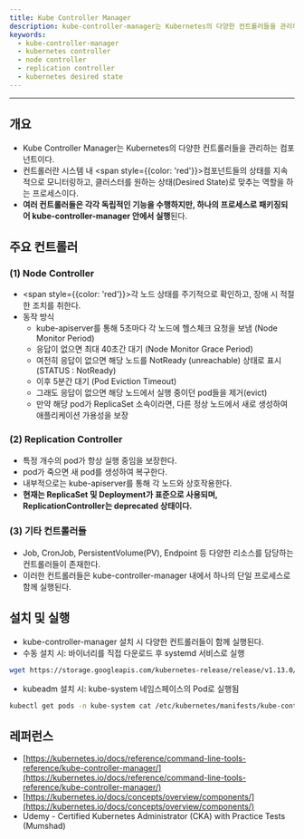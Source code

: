 ```yaml
---
title: Kube Controller Manager
description: kube-controller-manager는 Kubernetes의 다양한 컨트롤러들을 관리하며, 클러스터를 항상 원하는 상태로 유지하도록 자동 조정합니다. 이 글에서는 Node Controller, Replication Controller 등 주요 컨트롤러들의 역할과 동작 방식, 설치 방법을 CKA 기준으로 정리했습니다.
keywords:
  - kube-controller-manager
  - kubernetes controller
  - node controller
  - replication controller
  - kubernetes desired state
---
```

---
## 개요

- Kube Controller Manager는 Kubernetes의 다양한 컨트롤러들을 관리하는 컴포넌트이다.
- 컨트롤러란 시스템 내 <span style={{color: 'red'}}>컴포넌트들의 상태를 지속적으로 모니터링하고, 클러스터를 원하는 상태(Desired State)로 맞추는 역할</span>을 하는 프로세스이다.
- **여러 컨트롤러들은 각각 독립적인 기능을 수행하지만, 하나의 프로세스로 패키징되어 kube-controller-manager 안에서 실행**된다.

## 주요 컨트롤러

### (1) Node Controller

- <span style={{color: 'red'}}>각 노드 상태를 주기적으로 확인하고, 장애 시 적절한 조치를 취한다.</span>
- 동작 방식
    - kube-apiserver를 통해 5초마다 각 노드에 헬스체크 요청을 보냄 (Node Monitor Period)
    - 응답이 없으면 최대 40초간 대기 (Node Monitor Grace Period)
    - 여전히 응답이 없으면 해당 노드를 NotReady (unreachable) 상태로 표시 (STATUS : NotReady)
    - 이후 5분간 대기 (Pod Eviction Timeout)
    - 그래도 응답이 없으면 해당 노드에서 실행 중이던 pod들을 제거(evict)
    - 만약 해당 pod가 ReplicaSet 소속이라면, 다른 정상 노드에서 새로 생성하여 애플리케이션 가용성을 보장

### (2) Replication Controller

- 특정 개수의 pod가 항상 실행 중임을 보장한다.
- pod가 죽으면 새 pod를 생성하여 복구한다.
- 내부적으로는 kube-apiserver를 통해 각 노드와 상호작용한다.
- **현재는 ReplicaSet 및 Deployment가 표준으로 사용되며, ReplicationController는 deprecated 상태이다.**

### (3) 기타 컨트롤러들

- Job, CronJob, PersistentVolume(PV), Endpoint 등 다양한 리소스를 담당하는 컨트롤러들이 존재한다.
- 이러한 컨트롤러들은 kube-controller-manager 내에서 하나의 단일 프로세스로 함께 실행된다.

## 설치 및 실행

- kube-controller-manager 설치 시 다양한 컨트롤러들이 함께 실행된다.
- 수동 설치 시: 바이너리를 직접 다운로드 후 systemd 서비스로 실행
```bash
wget https://storage.googleapis.com/kubernetes-release/release/v1.13.0/bin/linux/amd64/kube-controller-manager cat /etc/systemd/system/kube-controller-manager.service ps -aux | grep kube-controller-manager
```
- kubeadm 설치 시: kube-system 네임스페이스의 Pod로 실행됨
```bash
kubectl get pods -n kube-system cat /etc/kubernetes/manifests/kube-controller-manager.yaml
```

## 레퍼런스

- [https://kubernetes.io/docs/reference/command-line-tools-reference/kube-controller-manager/](https://kubernetes.io/docs/reference/command-line-tools-reference/kube-controller-manager/)
- [https://kubernetes.io/docs/concepts/overview/components/](https://kubernetes.io/docs/concepts/overview/components/)
- Udemy - Certified Kubernetes Administrator (CKA) with Practice Tests (Mumshad)